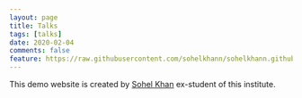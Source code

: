 ```yaml
---
layout: page
title: Talks
tags: [talks]
date: 2020-02-04
comments: false
feature: https://raw.githubusercontent.com/sohelkhann/sohelkhann.github.io/master/assets/img/stuc.jpeg
---
```

This demo website is  created by [Sohel Khan](https://sohelkhan.rbind.io) ex-student of this institute.
